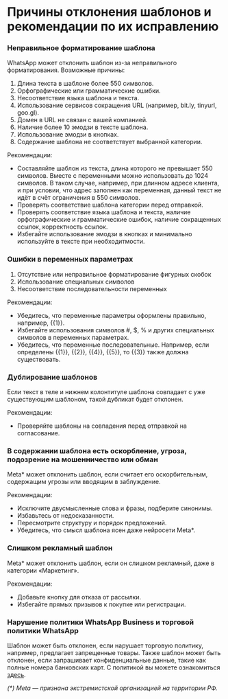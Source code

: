 # Причины отклонения шаблонов и рекомендации по их исправлению

### Неправильное форматирование шаблона

WhatsApp может отклонить шаблон из-за неправильного форматирования. Возможные причины:

1. Длина текста в шаблоне более 550 символов.
2. Орфографические или грамматические ошибки.
3. Несоответствие языка шаблона и текста.
4. Использование сервисов сокращения URL (например, bit.ly, tinyurl, goo.gl).
5. Домен в URL не связан с вашей компанией.
6. Наличие более 10 эмодзи в тексте шаблона.
7. Использование эмодзи в кнопках.
8. Содержание шаблона не соответствует выбранной категории.

Рекомендации:

* Составляйте шаблон из текста, длина которого не превышает 550 символов. Вместе с переменными можно использовать до 1024 символов. В таком случае, например, при длинном адресе клиента, и при условии, что адрес заполнен как переменная, данный текст не идёт в счёт ограничения в 550 символов.
* Проверять соответствие шаблона категории перед отправкой.
* Проверять соответствие языка шаблона и текста, наличие орфографические и грамматические ошибок, наличие сокращенных ссылок, корректность ссылок.
* Избегайте использование эмодзи в кнопках и минимально используйте в тексте при необходитмости.&#x20;

### Ошибки в переменных параметрах

1. Отсутствие или неправильное форматирование фигурных скобок
2. Использование специальных символов
3. Несоответствие последовательности переменных

Рекомендации:

* Убедитесь, что переменные параметры оформлены правильно, например, \{{1\}}.
* Избегайте использования символов #, $, % и других специальных символов в переменных параметрах.
* Убедитесь, что переменные последовательные. Например, если определены \{{1\}}, \{{2\}}, \{{4\}}, \{{5\}}, то \{{3\}} также должна существовать.

### Дублирование шаблонов

Если текст в теле и нижнем колонтитуле шаблона совпадает с уже существующим шаблоном, такой дубликат будет отклонен.

Рекомендации:

* Проверяйте шаблоны на совпадения перед отправкой на согласование.

### В содержании шаблона есть оскорбление, угроза, подозрение на мошенничество или обман

Meta\* может отклонить шаблон, если считает его оскорбительным, содержащим угрозы или вводящим в  заблуждение.&#x20;

Рекомендации:

* Исключите двусмысленные слова и фразы, подберите синонимы.
* Избавьтесь от недосказанности.
* Пересмотрите структуру и порядок предложений.
* Убедитесь, что смысл шаблона ясен даже нейросети Meta\*.

### Слишком рекламный шаблон

Meta\* может отклонить шаблон, если он слишком рекламный, даже в категории «Маркетинг».

Рекомендации:

* Добавьте кнопку для отказа от рассылки.
* Избегайте прямых призывов к покупке или регистрации.

### Нарушение политики WhatsApp Business и торговой политики WhatsApp

Шаблон может быть отклонен, если нарушает торговую политику, например, предлагает запрещенные товары. Также шаблон может быть отклонен, если запрашивает конфиденциальные данные, такие как полные номера банковских карт. С политикой вы можете ознакомиться [здесь](https://business.whatsapp.com/policy).



_(\*) Meta — признана экстремистской организацией на территории РФ._

